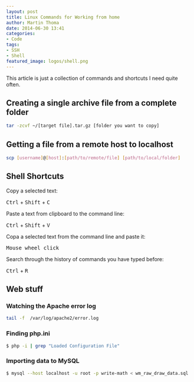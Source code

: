 ```yaml
---
layout: post
title: Linux Commands for Working from home
author: Martin Thoma
date: 2014-06-30 13:41
categories:
- Code
tags:
- SSH
- Shell
featured_image: logos/shell.png
---
```


This article is just a collection of commands and shortcuts I need quite often.

## Creating a single archive file from a complete folder

```bash
tar -zcvf ~/[target file].tar.gz [folder you want to copy]
```

## Getting a file from a remote host to localhost

```bash
scp [username]@[host]:[path/to/remote/file] [path/to/local/folder]
```

## Shell Shortcuts

Copy a selected text:

<kbd>Ctrl</kbd> + <kbd>Shift</kbd> + <kbd>C</kbd>

Paste a text from clipboard to the command line:

<kbd>Ctrl</kbd> + <kbd>Shift</kbd> + <kbd>V</kbd>

Copa a selected text from the command line and paste it:

<kbd>Mouse wheel click</kbd>

Search through the history of commands you have typed before:

<kbd>Ctrl</kbd> + <kbd>R</kbd>

## Web stuff
### Watching the Apache error log

```bash
tail -f  /var/log/apache2/error.log
```

### Finding php.ini

```bash
$ php -i | grep "Loaded Configuration File"
```

### Importing data to MySQL

```bash
$ mysql --host localhost -u root -p write-math < wm_raw_draw_data.sql
```